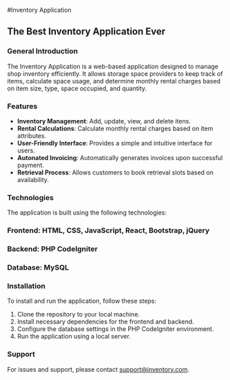 #Inventory Application
## The Best Inventory Application Ever
### General Introduction
The Inventory Application is a web-based application designed to manage shop inventory efficiently. It allows storage space providers to keep track of items, calculate space usage, and determine monthly rental charges based on item size, type, space occupied, and quantity.


### Features
- **Inventory Management**: Add, update, view, and delete itens.
- **Rental Calculations**: Calculate monthly rental charges based on item attributes.
- **User-Friendly Interface**: Provides a simple and intuitive interface for users.
- **Autonated Invoicing**: Automatically generates invoices upon successful payment.
- **Retrieval Process**: Allows customers to book retrieval slots based on availability.
  
### Technologies
The application is built using the following technologies:
### Frontend: HTML, CSS, JavaScript, React, Bootstrap, jQuery 
### Backend: PHP CodeIgniter
### Database: MySQL
### Installation
To install and run the application, follow these steps:
1. Clone the repository to your local machine.
2. Install necessary dependencies for the frontend and backend.
3. Configure the database settings in the PHP CodeIgniter environment.
4. Run the application using a local server.
### Support
For issues and support, please contact support@inventory.com.

